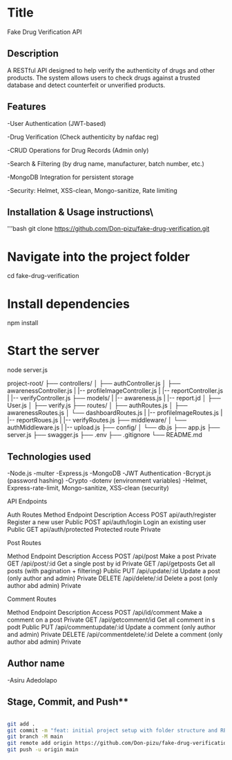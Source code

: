# Title
Fake Drug Verification API

## Description
A RESTful API designed to help verify the authenticity of drugs and other products.
The system allows users to check drugs against a trusted database and detect counterfeit or unverified products.

## Features
-User Authentication (JWT-based)

-Drug Verification (Check authenticity by nafdac reg)

-CRUD Operations for Drug Records (Admin only)

-Search & Filtering (by drug name, manufacturer, batch number, etc.)

-MongoDB Integration for persistent storage

-Security: Helmet, XSS-clean, Mongo-sanitize, Rate limiting


## Installation & Usage instructions\
'''bash
git clone https://github.com/Don-pizu/fake-drug-verification.git

# Navigate into the project folder
cd fake-drug-verification

# Install dependencies
npm install

# Start the server
node server.js

project-root/
├── controllers/
│   ├── authController.js
│   ├── awarenessController.js
|   |-- profileImageController.js
|   |-- reportController.js
|   |-- verifyController.js
├── models/
|   |-- awareness.js
|   |-- report.jd
│   ├── User.js
│   ├── verify.js
├── routes/
│   ├── authRoutes.js
│   ├── awarenessRoutes.js
│   └── dashboardRoutes.js
|   |-- profileImageRoutes.js
|   |-- reportRoues.js
|   |-- verifyRoutes.js
├── middleware/
│   └── authMiddleware.js
|   |-- upload.js
├── config/
│   └── db.js
├── app.js
├── server.js
├── swagger.js
├── .env
├── .gitignore
└── README.md


## Technologies used
-Node.js
-multer
-Express.js
-MongoDB
-JWT Authentication
-Bcrypt.js (password hashing)
-Crypto
-dotenv (environment variables)
-Helmet, Express-rate-limit, Mongo-sanitize, XSS-clean (security)



API Endpoints

Auth Routes
Method       Endpoint                 Description              Access
POST    api/auth/register          Register a new user         Public
POST    api/auth/login            Login an existing user       Public
GET     api/auth/protected        Protected route              Private


Post Routes

Method       Endpoint       Description                                          Access
POST       /api/post        Make a post                                          Private
GET         /api/post/:id    Get a single post by id                             Private
GET         /api/getposts   Get all posts (with pagination + filtering)          Public
PUT        /api/update/:id   Update a post (only author and admin)               Private
DELETE     /api/delete/:id   Delete a post (only author abd admin)               Private


Comment Routes

Method       Endpoint                   Description                                Access
POST       /api/id/comment           Make a comment on a post                      Private
GET         /api/getcomment/id       Get all comment in s podt                     Public
PUT        /api/commentupdate/:id    Update a comment (only author and admin)      Private
DELETE     /api/commentdelete/:id    Delete a comment (only author abd admin)      Private



## Author name

-Asiru Adedolapo

## Stage, Commit, and Push**

```bash

git add .
git commit -m "feat: initial project setup with folder structure and README"
git branch -M main
git remote add origin https://github.com/Don-pizu/fake-drug-verification.git
git push -u origin main

